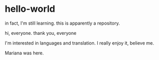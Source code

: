 # hello-world
in fact, I'm still learning. this is apparently a repository. 

hi, everyone.
thank you, everyone

I'm interested in languages and translation. I really enjoy it, believe me. 

Mariana was here.
